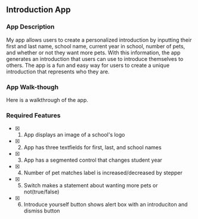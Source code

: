 ## Introduction App

### App Description

 My app allows users to create a personalized introduction by inputting their first and last name, school name, current year in school, number of pets, and whether or not they want more pets. With this information, the app generates an introduction that users can use to introduce themselves to others. The app is a fun and easy way for users to create a unique introduction that represents who they are.

### App Walk-though

 Here is a walkthrough of the app.

<!-- <img src="YOUR_GIF_URL_HERE" width=200><br> OR <img src="YOUR_GIF_PATH" width=200><br> -->


### Required Features

- [x] 1. App displays an image of a school's logo
- [x] 2. App has three textfields for first, last, and school names
- [x] 3. App has a segmented control that changes student year
- [x] 4. Number of pet matches label is increased/decreased by stepper
- [x] 5. Switch makes a statement about wanting more pets or not(true/false) 
- [x] 6. Introduce yourself button shows alert box with an introduciton and dismiss button

